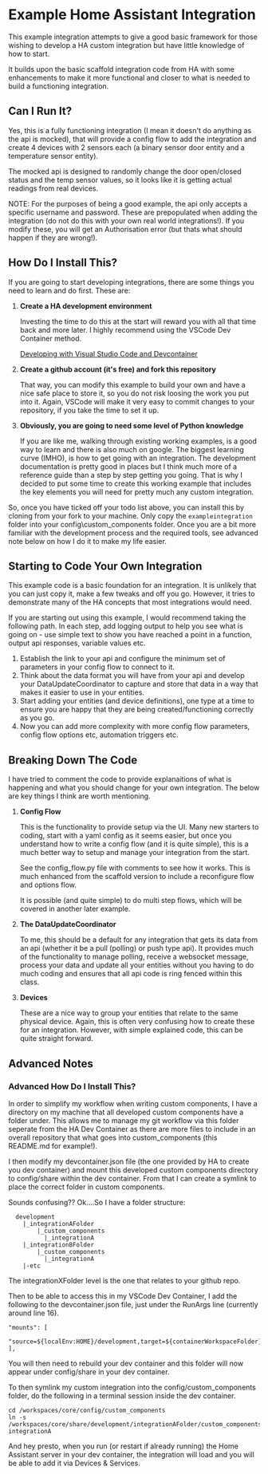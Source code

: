 # Example Home Assistant Integration

This example integration attempts to give a good basic framework for those wishing to develop a HA custom integration but have little knowledge of how to start.

It builds upon the basic scaffold integration code from HA with some enhancements to make it more functional and closer to what is needed to build a functioning integration.

## Can I Run It?

Yes, this is a fully functioning integration (I mean it doesn't do anything as the api is mocked), that will provide a config flow to add the integration and create 4 devices with 2 sensors each (a binary sensor door entity and a temperature sensor entity).

The mocked api is designed to randomly change the door open/closed status and the temp sensor values, so it looks like it is getting actual readings from real devices.

NOTE: For the purposes of being a good example, the api only accepts a specific username and password.  These are prepopulated when adding the integration (do not do this with your own real world integrations!).  If you modify these, you will get an Authorisation error (but thats what should happen if they are wrong!).

## How Do I Install This?

If you are going to start developing integrations, there are some things you need to learn and do first.  These are:

1. **Create a HA development environment**

   Investing the time to do this at the start will reward you with all that time back and more later.  I highly recommend using the VSCode Dev Container method.

   [Developing with Visual Studio Code and Devcontainer](https://developers.home-assistant.io/docs/development_environment#developing-with-visual-studio-code--devcontainer)

2. **Create a github account (it's free) and fork this repository**

    That way, you can modify this example to build your own and have a nice safe place to store it, so you do not risk loosing the work you put into it.  Again, VSCode will make it very easy to commit changes to your repository, if you take the time to set it up.

3. **Obviously, you are going to need some level of Python knowledge**

    If you are like me, walking through existing working examples, is a good way to learn and there is also much on google.  The biggest learning curve (IMHO), is how to get going with an integration.  The development documentation is pretty good in places but I think much more of a reference guide than a step by step getting you going.  That is why I decided to put some time to create this working example that includes the key elements you will need for pretty much any custom integration.

So, once you have ticked off your todo list above, you can install this by cloning from your fork to your machine.  Only copy the `exampleintegration` folder into your config\custom_components folder.  Once you are a bit more familiar with the development process and the required tools, see advanced note below on how I do it to make my life easier.

## Starting to Code Your Own Integration

This example code is a basic foundation for an integration.  It is unlikely that you can just copy it, make a few tweaks and off you go.  However, it tries to demonstrate many of the HA concepts that most integrations would need.

If you are starting out using this example, I would recommend taking the following path.  In each step, add logging output to help you see what is going on - use simple text to show you have reached a point in a function, output api responses, variable values etc.

1. Establish the link to your api and configure the minimum set of parameters in your config flow to connect to it.
2. Think about the data format you will have from your api and develop your DataUpdateCoordinator to capture and store that data in a way that makes it easier to use in your entities.
3. Start adding your entities (and device definitions), one type at a time to ensure you are happy that they are being created/functioning correctly as you go.
4. Now you can add more complexity with more config flow parameters, config flow options etc, automation triggers etc.

## Breaking Down The Code

I have tried to comment the code to provide explanaitions of what is happening and what you should change for your own integration.  The below are key things I think are worth mentioning.

1. **Config Flow**

    This is the functionality to provide setup via the UI.  Many new starters to coding, start with a yaml config as it seems easier, but once you understand how to write a config flow (and it is quite simple), this is a much better way to setup and manage your integration from the start.

    See the config_flow.py file with comments to see how it works.  This is much enhanced from the scaffold version to include a reconfigure flow and options flow.

    It is possible (and quite simple) to do multi step flows, which will be covered in another later example.

2. **The DataUpdateCoordinator**

    To me, this should be a default for any integration that gets its data from an api (whether it be a pull (polling) or push type api). It provides much of the functionality to manage polling, receive a websocket message, process your data and update all your entities without you having to do much coding and ensures that all api code is ring fenced within this class.

3. **Devices**

    These are a nice way to group your entities that relate to the same physical device.  Again, this is often very confusing how to create these for an integration.  However, with simple explained code, this can be quite straight forward.

## Advanced Notes

### Advanced How Do I Install This?

In order to simplify my workflow when writing custom components, I have a directory on my machine that all developed custom components have a folder under.  This allows me to manage my git workflow via this folder seperate from the HA Dev Container as there are more files to include in an overall repository that what goes into custom_components (this README.md for example!).

I then modify my devcontainer.json file (the one provided by HA to create you dev container) and mount this developed custom components directory to config/share within the dev container.
From that I can create a symlink to place the correct folder in custom components.

Sounds confusing??  Ok....So I have a folder structure:

```text
  development
    |_integrationAFolder
        |_custom_components
          |_integrationA
    |_integrationBFolder
        |_custom_components
          |_integrationA
    |-etc
```

The integrationXFolder level is the one that relates to your github repo.

Then to be able to access this in my VSCode Dev Container, I add the following to the devcontainer.json file, just under the RunArgs line (currently around line 16).

```text
"mounts": [
  "source=${localEnv:HOME}/development,target=${containerWorkspaceFolder}/share/development,type=bind",
],
```

You will then need to rebuild your dev container and this folder will now appear under config/share in your dev container.

To then symlink my custom integration into the config/custom_components folder, do the following in a terminal session inside the dev container.

```text
cd /workspaces/core/config/custom_components
ln -s /workspaces/core/share/development/integrationAFolder/custom_components/integrationA integrationA
```

And hey presto, when you run (or restart if already running) the Home Assistant server in your dev container, the integration will load and you will be able to add it via Devices & Services.

